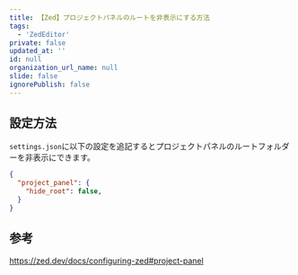 ```yaml
---
title: 【Zed】プロジェクトパネルのルートを非表示にする方法
tags:
  - 'ZedEditor'
private: false
updated_at: ''
id: null
organization_url_name: null
slide: false
ignorePublish: false
---
```

## 設定方法

`settings.json`に以下の設定を追記するとプロジェクトパネルのルートフォルダーを非表示にできます。

```json
{
  "project_panel": {
    "hide_root": false,
  }
}

```

## 参考

https://zed.dev/docs/configuring-zed#project-panel
